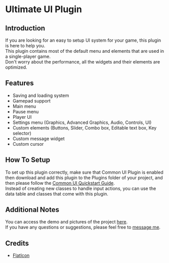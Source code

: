 # Ultimate UI Plugin

## Introduction
If you are looking for an easy to setup UI system for your game, this plugin is here to help you.  
This plugin contains most of the default menu and elements that are used in a single-player game.  
Don't worry about the performance, all the widgets and their elements are optimized.

## Features
- Saving and loading system
- Gamepad support
- Main menu
- Pause menu
- Player UI
- Settings menu (Graphics, Advanced Graphics, Audio, Controls, UI)
- Custom elements (Buttons, Slider, Combo box, Editable text box, Key selector)
- Custom message widget
- Custom cursor

## How To Setup
To set up this plugin correctly, make sure that Common UI Plugin is enabled then download and add this plugin to the Plugins folder of your project, and then please follow the [Common UI Quickstart Guide](https://docs.unrealengine.com/5.0/en-US/common-ui-quickstart-guide-for-unreal-engine).  
Instead of creating new classes to handle input actions, you can use the data table and classes that come with this plugin.

## Additional Notes
You can access the demo and pictures of the project [here](https://mega.nz/folder/XbJHzR5L#Ex36KwHoW40S3A8vtIWpyA).  
If you have any questions or suggestions, please feel free to [message me](https://github.com/DanialKama#-connect-with-me).

## Credits
- [FlatIcon](https://www.flaticon.com/)
